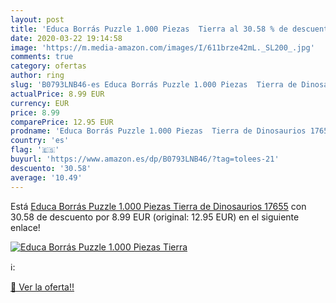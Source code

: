 ```yaml
---
layout: post
title: 'Educa Borrás Puzzle 1.000 Piezas  Tierra al 30.58 % de descuento'
date: 2020-03-22 19:14:58
image: 'https://m.media-amazon.com/images/I/611brze42mL._SL200_.jpg'
comments: true
category: ofertas
author: ring
slug: 'B0793LNB46-es Educa Borrás Puzzle 1.000 Piezas  Tierra de Dinosaurios 17655'
actualPrice: 8.99 EUR
currency: EUR
price: 8.99
comparePrice: 12.95 EUR
prodname: 'Educa Borrás Puzzle 1.000 Piezas  Tierra de Dinosaurios 17655'
country: 'es'
flag: '🇪🇸'
buyurl: 'https://www.amazon.es/dp/B0793LNB46/?tag=tolees-21'
descuento: '30.58'
average: '10.49'
---
```


Está [Educa Borrás Puzzle 1.000 Piezas  Tierra de Dinosaurios 17655](https://www.amazon.es/dp/B0793LNB46/?tag=tolees-21) con 30.58 de descuento por 8.99 EUR (original: 12.95 EUR) en el siguiente enlace!

[![Educa Borrás Puzzle 1.000 Piezas  Tierra](https://m.media-amazon.com/images/I/611brze42mL._SL200_.jpg)](https://www.amazon.es/dp/B0793LNB46/?tag=tolees-21)

ℹ️:


[🛒 Ver la oferta!!](https://www.amazon.es/dp/B0793LNB46/?tag=tolees-21)
